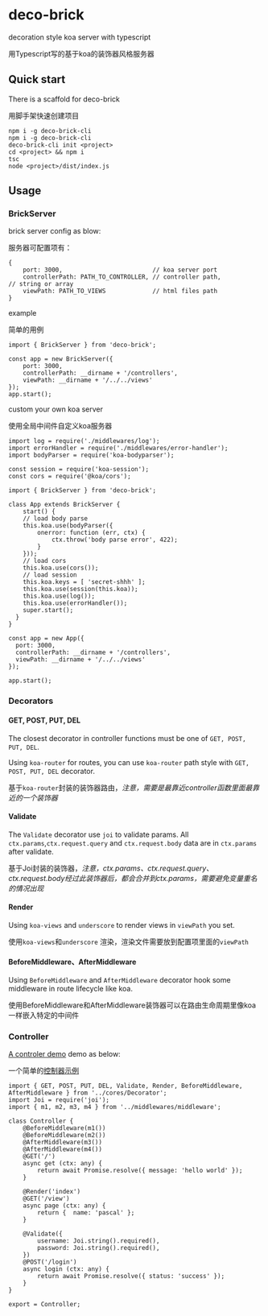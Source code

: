 # deco-brick

decoration style koa server with typescript

用Typescript写的基于koa的装饰器风格服务器

## Quick start

There is a scaffold for deco-brick

用脚手架快速创建项目

```
npm i -g deco-brick-cli
npm i -g deco-brick-cli
deco-brick-cli init <project>
cd <project> && npm i
tsc
node <project>/dist/index.js
```

## Usage

### BrickServer

brick server config as blow:

服务器可配置项有：

```
{
	port: 3000,                         // koa server port
	controllerPath: PATH_TO_CONTROLLER, // controller path, 										// string or array
	viewPath: PATH_TO_VIEWS             // html files path
}
```

example

简单的用例

```
import { BrickServer } from 'deco-brick';

const app = new BrickServer({
    port: 3000,
    controllerPath: __dirname + '/controllers',
    viewPath: __dirname + '/../../views'
});
app.start();

```

custom your own koa server

使用全局中间件自定义koa服务器

```
import log = require('./middlewares/log');
import errorHandler = require('./middlewares/error-handler');
import bodyParser = require('koa-bodyparser');

const session = require('koa-session');
const cors = require('@koa/cors');

import { BrickServer } from 'deco-brick';

class App extends BrickServer {
	start() {
	// load body parse
	this.koa.use(bodyParser({
		onerror: function (err, ctx) {
			ctx.throw('body parse error', 422);
		}
	}));
	// load cors
	this.koa.use(cors());
	// load session
	this.koa.keys = [ 'secret-shhh' ];
	this.koa.use(session(this.koa));
	this.koa.use(log());
	this.koa.use(errorHandler());
	super.start();
  }
}

const app = new App({
  port: 3000,
  controllerPath: __dirname + '/controllers',
  viewPath: __dirname + '/../../views'
});

app.start();
```

### Decorators

#### GET, POST, PUT, DEL

The closest decorator in controller functions must be one of `GET, POST, PUT, DEL`.

Using `koa-router` for routes, you can use `koa-router` path style with `GET, POST, PUT, DEL` decorator.

基于`koa-router`封装的装饰器路由，*注意，需要是最靠近controller函数里面最靠近的一个装饰器*

#### Validate

The `Validate` decorator use `joi` to validate params. All `ctx.params`,`ctx.request.query` and `ctx.request.body` data are in `ctx.params` after validate.

基于Joi封装的装饰器，*注意，ctx.params、ctx.request.query、ctx.request.body经过此装饰器后，都会合并到ctx.params，需要避免变量重名的情况出现*

#### Render

Using `koa-views` and `underscore` to render views in `viewPath` you set.

使用`koa-views`和`underscore` 渲染，渲染文件需要放到配置项里面的`viewPath`

#### BeforeMiddleware、AfterMiddleware

Using `BeforeMiddleware` and `AfterMiddleware` decorator hook some middleware in route lifecycle like koa.

使用BeforeMiddleware和AfterMiddleware装饰器可以在路由生命周期里像koa一样嵌入特定的中间件

### Controller

[A controler demo](https://github.com/pascallin/deco-brick/blob/master/src/example/controllers/test.ts) demo as below:

一个简单的[控制器示例](https://github.com/pascallin/deco-brick/blob/master/src/example/controllers/test.ts)

```
import { GET, POST, PUT, DEL, Validate, Render, BeforeMiddleware, AfterMiddleware } from '../cores/Decorator';
import Joi = require('joi');
import { m1, m2, m3, m4 } from '../middlewares/middleware';

class Controller {
	@BeforeMiddleware(m1())
	@BeforeMiddleware(m2())
 	@AfterMiddleware(m3())
 	@AfterMiddleware(m4())  
	@GET('/')
	async get (ctx: any) {
		return await Promise.resolve({ message: 'hello world' });
  	}
	
	@Render('index')
 	@GET('/view')
  	async page (ctx: any) {
		return {  name: 'pascal' };
 	}

	@Validate({
		username: Joi.string().required(),
		password: Joi.string().required(),
 	})
 	@POST('/login')
 	async login (ctx: any) {
		return await Promise.resolve({ status: 'success' });
	}
}

export = Controller;

```